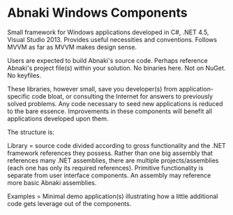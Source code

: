 # Abnaki Windows Components

Small framework for Windows applications developed in C#, .NET 4.5, Visual Studio 2013.    Provides useful
necessities and conventions.   Follows MVVM as far as MVVM makes design sense.

Users are expected to build Abnaki's source code.  Perhaps reference Abnaki's project file(s) within your solution.  No binaries here.  Not on NuGet.  No keyfiles.

These libraries, however small, save you developer(s) from application-specific code bloat, or consulting the Internet for answers to previously solved problems.  Any code necessary to seed new applications is reduced to the bare essence.  Improvements in these components will benefit all applications developed upon them.   

The structure is:

Library = source code divided according to gross functionality and the .NET framework references they possess.   Rather than one big assembly that references many .NET assemblies, there are multiple projects/assemblies (each one has only its required references).   Primitive functionality is separate from user interface components.   An assembly may reference more basic Abnaki assemblies.

Examples = Minimal demo application(s) illustrating how a little additional code gets leverage out of the components.
